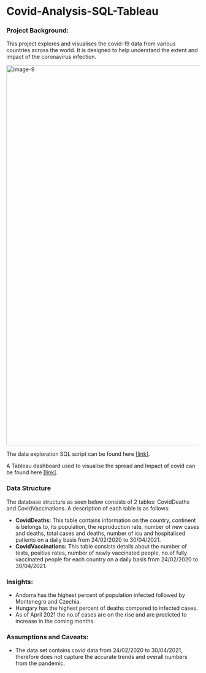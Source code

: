 # Covid-Analysis-SQL-Tableau
### Project Background:

This project explores and visualises the covid-19 data from various countries across the world. It is designed to help understand the  extent and impact of the coronavirus infection.

<img width="991" alt="image-9" src="https://github.com/user-attachments/assets/214c0788-59d6-4ed7-b2f3-db3e7780e7a0">

The data exploration SQL script can be found here [[link]](https://github.com/Lakshya-attavar/Covid-Analysis-SQL-Tableau/blob/main/covid_analysis.sql).

A Tableau dashboard used to visualise the spread and Impact of covid can be found here [[link]](https://github.com/Lakshya-attavar/Covid-Analysis-SQL-Tableau/blob/main/Covid_Analysis.twb).

### Data Structure

The database structure as seen below consists of 2 tables: CovidDeaths and CovidVaccinations. A description of each table is as follows:

- **CovidDeaths:** This table contains information on the country, continent is belongs to, its population, the reproduction rate, number of new cases and deaths, total cases and deaths, number of icu and hospitalised patients on a daily basis from 24/02/2020 to 30/04/2021.
- **CovidVaccinations:** This table consists details about the number of tests, positive rates, number of newly vaccinated people, no.of fully vaccinated people for each country on a daily basis from 24/02/2020 to 30/04/2021.

### Insights:

- Andorra has the highest percent of population infected followed by Montenegro and Czechia.
- Hungary has the highest percent of deaths compared to infected cases.
- As of April 2021 the no.of cases are on the rise and are predicted to increase in the coming months.

### Assumptions and Caveats:

- The data set contains covid data from 24/02/2020 to 30/04/2021, therefore does not capture the accurate trends and overall numbers from the pandemic.
